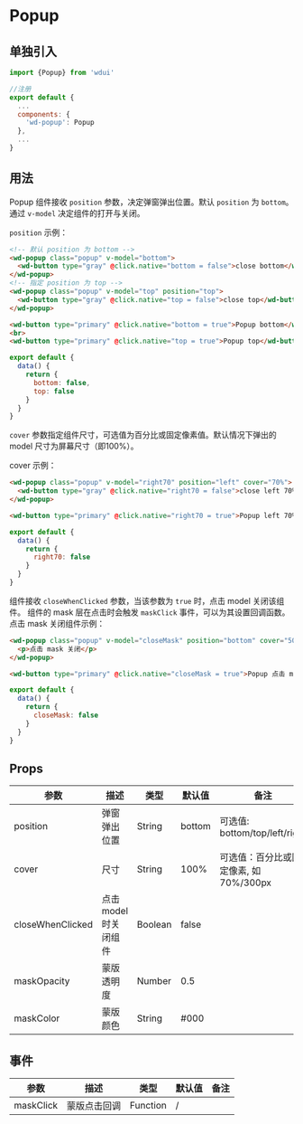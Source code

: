 # Popup

## 单独引入

```javascript
import {Popup} from 'wdui'

//注册
export default {
  ...
  components: {
    'wd-popup': Popup
  },
  ...
}
```

## 用法

Popup 组件接收 `position` 参数，决定弹窗弹出位置。默认 `position` 为 `bottom`。 通过 `v-model` 决定组件的打开与关闭。

`position` 示例：

```html
<!-- 默认 position 为 bottom -->
<wd-popup class="popup" v-model="bottom">
  <wd-button type="gray" @click.native="bottom = false">close bottom</wd-button>
</wd-popup>
<!-- 指定 position 为 top -->
<wd-popup class="popup" v-model="top" position="top">
  <wd-button type="gray" @click.native="top = false">close top</wd-button>
</wd-popup>

<wd-button type="primary" @click.native="bottom = true">Popup bottom</wd-button>
<br>
<wd-button type="primary" @click.native="top = true">Popup top</wd-button>
```
```javascript
export default {
  data() {
    return {
      bottom: false,
      top: false
    }
  }
}
```

`cover` 参数指定组件尺寸，可选值为百分比或固定像素值。默认情况下弹出的 model 尺寸为屏幕尺寸（即100%）。

cover 示例：

```html
<wd-popup class="popup" v-model="right70" position="left" cover="70%">
  <wd-button type="gray" @click.native="right70 = false">close left 70%</wd-button>
</wd-popup>

<wd-button type="primary" @click.native="right70 = true">Popup left 70%</wd-button>
```
```javascript
export default {
  data() {
    return {
      right70: false
    }
  }
}
```

组件接收 `closeWhenClicked` 参数，当该参数为 `true` 时，点击 model 关闭该组件。
组件的 mask 层在点击时会触发 `maskClick` 事件，可以为其设置回调函数。点击 mask 关闭组件示例：

```html
<wd-popup class="popup" v-model="closeMask" position="bottom" cover="50%" @maskClick="closeMask = false">
  <p>点击 mask 关闭</p>
</wd-popup>

<wd-button type="primary" @click.native="closeMask = true">Popup 点击 mask 关闭</wd-button>
```
```javascript
export default {
  data() {
    return {
      closeMask: false
    }
  }
}
```

## Props

| 参数              | 描述                    | 类型      | 默认值   | 备注                                    |
|------------------ |-----------------------  |---------  |-------- |---------------------------------------  |
| position          | 弹窗弹出位置            | String    | bottom  | 可选值: bottom/top/left/right          |
| cover             | 尺寸                    | String    | 100%    | 可选值：百分比或固定像素, 如70%/300px  |
| closeWhenClicked  | 点击 model 时关闭组件  | Boolean   | false   |                                         |
| maskOpacity       | 蒙版透明度             | Number    | 0.5     |                                         |
| maskColor         | 蒙版颜色                | String    | #000    |                                         |

## 事件

| 参数        | 描述          | 类型      | 默认值   | 备注  |
|-----------  |-------------- |---------- |-------- |------ |
| maskClick   | 蒙版点击回调  | Function  | /       |       |